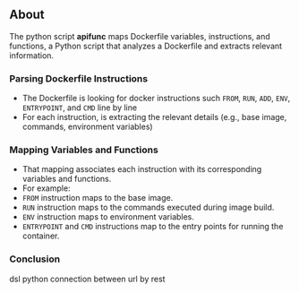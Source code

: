 ## About

The python script **apifunc** maps Dockerfile variables, instructions, and functions, a Python script that analyzes a Dockerfile and extracts relevant information.

### Parsing Dockerfile Instructions

- The Dockerfile is looking for docker instructions such `FROM`, `RUN`, `ADD`, `ENV`, `ENTRYPOINT`, and `CMD`  line by line
- For each instruction, is extracting the relevant details (e.g., base image, commands, environment variables)

### Mapping Variables and Functions

- That mapping associates each instruction with its corresponding variables and functions.
- For example:
 - `FROM` instruction maps to the base image.
 - `RUN` instruction maps to the commands executed during image build.
 - `ENV` instruction maps to environment variables.
 - `ENTRYPOINT` and `CMD` instructions map to the entry points for running the container.


### Conclusion


dsl python connection between url by rest



